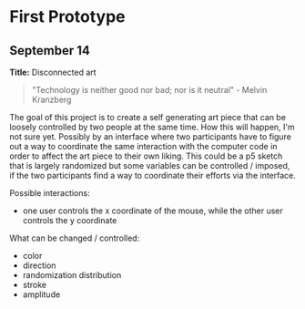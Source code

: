 # First Prototype

## September 14

**Title:** Disconnected art

> "Technology is neither good nor bad; nor is it neutral" - Melvin Kranzberg

The goal of this project is to create a self generating art piece that can be loosely controlled by two people at the same time. How this will happen, I'm not sure yet. Possibly by an interface where two participants have to figure out a way to coordinate the same interaction with the computer code in order to affect the art piece to their own liking. This could be a p5 sketch that is largely randomized but some variables can be controlled / imposed, if the two participants find a way to coordinate their efforts via the interface.

Possible interactions:
* one user controls the x coordinate of the mouse, while the other user controls the y coordinate

What can be changed / controlled:
* color
* direction
* randomization distribution
* stroke
* amplitude



